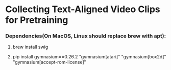 # Collecting Text-Aligned Video Clips for Pretraining

### Dependencies(On MacOS, Linux should replace brew with apt):
1. brew install swig
 
2. pip install gymnasium==0.26.2 "gymnasium[atari]" "gymnasium[box2d]" "gymnasium[accept-rom-license]"